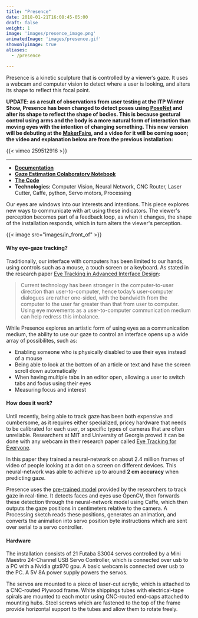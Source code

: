 ```yaml
---
title: "Presence"
date: 2018-01-21T16:08:45-05:00
draft: false
weight: 1
image: 'images/presence_image.png'
animatedImage: 'images/presence.gif'
showonlyimage: true
aliases:
  - /presence

---
```


Presence is a kinetic sculpture that is controlled by a viewer’s
gaze. It uses a webcam and computer vision to detect where a user 
is looking, and alters its shape to reflect this focal point.

<!--more-->

**UPDATE: as a result of observations from user testing at the ITP Winter Show, Presence has been changed
to detect poses using [PoseNet](https://medium.com/tensorflow/real-time-human-pose-estimation-in-the-browser-with-tensorflow-js-7dd0bc881cd5) and alter its shape to reflect the shape of bodies.
This is because gestural control using arms and the body is a more natural form of interaction than moving eyes with the intention of changing something.
This new version will be debuting at the [MakerFaire](https://makerfaire.com/new-york/), and a video for it will be coming soon; the video and explanation below are from the previous installation:** 

{{< vimeo 259512916 >}}

---

* **[Documentation](/blog/tags/presence)**
* **[Gaze Estimation Colaboratory Notebook](https://colab.research.google.com/drive/11s5IQkI8H-kIn00Kg6Sqp-dD3RwsICdE#scrollTo=F-jyn1bRR8M8)**
* **[The Code](https://github.com/oveddan/presence)**
* **Technologies:** Computer Vision, Neural Network, CNC Router, Laser Cutter, Caffe, python, Servo motors, Processing

Our eyes are windows into our interests and intentions.
This piece explores new ways to communicate with art using these indicators.
The viewer's perception becomes part of a feedback loop, as when it changes,
the shape of the installation responds, which in turn alters the viewer's
perception.

{{< image src="images/in_front_of" >}}

#### Why eye-gaze tracking?

Traditionally, our interface with computers has been limited to our hands, using controls such as a mouse,
a touch screen or a keyboard.  As stated in the research paper [Eye Tracking in Advanced Interface Design](http://www.cs.tufts.edu/~jacob/papers/barfield.pdf):

> Current technology has been stronger in the computer-to-user direction than user-to-computer, hence today’s user-computer dialogues are rather one-sided, with the bandwidth from the computer to the user far greater than that from user to computer. Using eye movements as a user-to-computer communication medium can help redress this imbalance. 

While Presence explores an artistic form of using eyes as a communication medium, the ability to use our gaze to control an interface opens up a wide array of possibilites, such as:

* Enabling someone who is physically disabled to use their eyes instead of a mouse
* Being able to look at the bottom of an article or text and have the screen scroll down automatically
* When having multiple tabs in an editor open, allowing a user to switch tabs and focus using their eyes
* Measuring focus and interest

#### How does it work?

Until recently, being able to track gaze has been both expensive and cumbersome, as it requires either specialized, pricey hardware that needs to be calibrated for each user, or specific types of cameras that are often unreliable.
Researchers at MIT and University of Georgia proved it can be done with any webcam in their research paper called [Eye Tracking for Everyone](http://gazecapture.csail.mit.edu/).  

In this paper they trained a neural-network on about 2.4 million frames of video of people looking at a dot on a screen on different devices.  This neural-network was able to achieve up to around **2 cm accuracy** when predicting gaze.  

Presence uses the [pre-trained model](https://github.com/CSAILVision/GazeCapture) provided by the researchers to track gaze in real-time. It detects faces and eyes use OpenCV, then forwards these detection through the neural-network model using Caffe, which then outputs the gaze positions in centimeters relative to the camera.  A Processing sketch reads these positions, generates an animation, and converts the animation into servo position byte instructions which are sent over serial to a servo controller.
 
#### Hardware

The installation consists of 21 Futaba S3004 servos controlled by a Mini Maestro 24-Channel USB Servo Controller, which is connected over usb to a PC with a Nvidia gtx970 gpu.  A basic webcam is connected over usb to the PC.  A 5V 8A power supply powers the servos.
 
The servos are mounted to a piece of laser-cut acrylic, which is attached to a CNC-routed Plywood frame.  White shippings tubes with electrical-tape spirals are mounted to each motor using CNC-routed end-caps attached to mounting hubs.  Steel screws which are fastened to the top of the frame provide horizontal support to the tubes and allow them to rotate freely.

